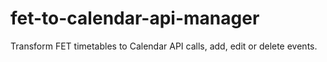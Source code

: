 # fet-to-calendar-api-manager
Transform FET timetables to Calendar API calls, add, edit or delete events.
